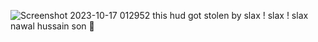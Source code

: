 ![Screenshot 2023-10-17 012952](https://github.com/Ojxiii/Ojx-hud/assets/114163698/a9efd7de-3c0e-40dd-9dce-11a492407785)
this hud got stolen by slax ! slax ! slax nawal hussain son 🤯
